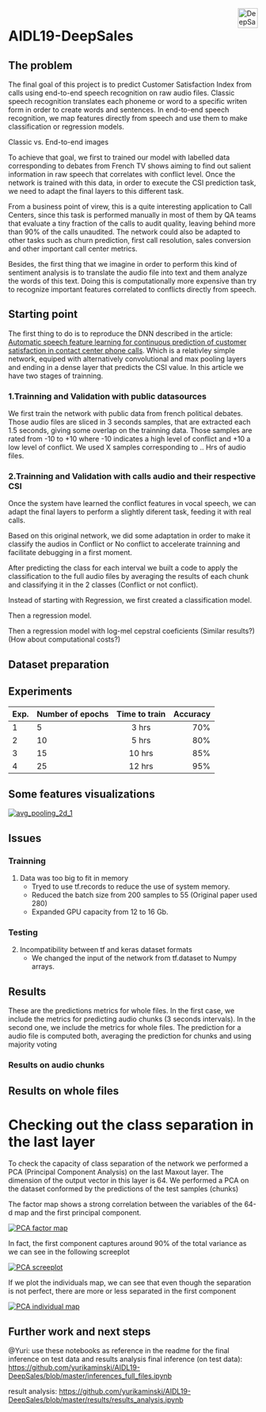 <a href="https://www.deepsales.io/">
    <img src="https://github.com/yurikaminski/AIDL19-DeepSales/blob/master/docs/Logo%20escura.png" alt="DeepSales logo" title="DeepSales" align="right" height="40" />
</a>

AIDL19-DeepSales
================
## The problem

The final goal of this project is to predict Customer Satisfaction Index from calls using end-to-end speech recognition on raw audio files. Classic speech recognition translates each phoneme or word to a specific writen form in order to create words and sentences. In end-to-end speech recognition, we map features directly from speech and use them to make classification or regression models.

Classic vs. End-to-end images

To achieve that goal, we first to trained our model with labelled data corresponding to debates from French TV shows aiming to find out salient information in raw speech that correlates with conflict level. Once the network is trained with this data, in order to execute the CSI prediction task, we need to adapt the final layers to this different task.

From a business point of virew, this is a quite interesting application to Call Centers, since this task is performed manually in most of them by QA teams that evaluate a tiny fraction of the calls to audit quality, leaving behind more than 90% of the calls unaudited. The network could also be adapted to other tasks such as churn prediction, first call resolution, sales conversion and other important call center metrics.

Besides, the first thing that we imagine in order to perform this kind of sentiment analysis is to translate the audio file into text and them analyze the words of this text. Doing this is computationally more expensive than try to recognize important features correlated to conflicts directly from speech.

## Starting point

The first thing to do is to reproduce the DNN described in the article: [Automatic speech feature learning for continuous prediction of customer satisfaction in contact center phone calls](https://link.springer.com/chapter/10.1007/978-3-319-49169-1_25). Which is a relativley simple network, equiped with alternatively convolutional and max pooling layers and ending in a dense layer that predicts the CSI value. In this article we have two stages of trainning.

### 1.Trainning and Validation with public datasources
We first train the network with public data from french political debates. Those audio files are sliced in 3 seconds samples, that are extracted each 1.5 seconds, giving some overlap on the trainning data. Those samples are rated from -10 to +10 where -10 indicates a high level of conflict and +10 a low level of conflict. We used X samples corresponding to .. Hrs of audio files.

### 2.Trainning and Validation with calls audio and their respective CSI
Once the system have learned the conflict features in vocal speech, we can adapt the final layers to perform a slightly diferent task, feeding it with real calls. 

Based on this original network, we did some adaptation in order to make it classify the audios in Conflict or No conflict to accelerate trainning and facilitate debugging in a first moment.

After predicting the class for each interval we built a code to apply the classification to the full audio files by averaging the results of each chunk and classifying it in the 2 classes (Conflict or not conflict).

Instead of starting with Regression, we first created a classification model.

Then a regression model.

Then a regression model with log-mel cepstral coeficients (Similar results?) (How about computational costs?)

## Dataset preparation


## Experiments

| Exp. | Number of epochs|Time to train  | Accuracy  |
|----|:-------------   |:-------------:|     -----:|
|1| 5        | 3 hrs |      70%|
|2| 10      | 5 hrs  |   80% |
|3| 15  | 10 hrs|    85% |
|4| 25  | 12 hrs|    95% |


## Some features visualizations

<a href="https://github.com/yurikaminski/AIDL19-DeepSales/blob/master/docs/Layers_Visualization_Conflict/avg_pooling_2d_1.png">
    <img src="https://github.com/yurikaminski/AIDL19-DeepSales/blob/master/docs/Layers_Visualization_Conflict/avg_pooling_2d_1.png" alt="avg_pooling_2d_1" title="2D Average pooling 1" align="center" width:"auto" height:"25%"/>
</a>




## Issues
### Trainning
1. Data was too big to fit in memory
     * Tryed to use tf.records to reduce the use of system memory.
     * Reduced the batch size from 200 samples to 55 (Original paper used 280)
     * Expanded GPU capacity from 12 to 16 Gb.
    
### Testing
2. Incompatibility between tf and keras dataset formats
    * We changed the input of the network from tf.dataset to Numpy arrays.

## Results
These are the predictions metrics for whole files. In the first case, we include the metrics for predicting audio chunks (3 seconds intervals). In the second one, we include the metrics for whole files. The prediction for a audio file is computed both, averaging the prediction for chunks and using majority voting

### Results on audio chunks

## Results on whole files 
# Checking out the class separation in the last layer
To check the capacity of class separation of the network we performed a PCA (Principal Component Analysis) on the last Maxout layer. The dimension of the output vector in this layer is 64. We performed a PCA on the dataset conformed by the predictions of the test samples (chunks)

The factor map shows a strong correlation between the variables of the 64-d map and the first principal component.

<a href="https://github.com/yurikaminski/AIDL19-DeepSales/blob/master/docs/Layers_Visualization_Conflict/PCA factor map.png">
    <img src="https://github.com/yurikaminski/AIDL19-DeepSales/blob/master/docs/Layers_Visualization_Conflict/PCA factor map.png" alt="PCA factor map" title="PCA factor map" align="center" width:"auto" height:"25%"/>
</a>

In fact, the first component captures around 90% of the total variance as we can see in the following screeplot

<a href="https://github.com/yurikaminski/AIDL19-DeepSales/blob/master/docs/Layers_Visualization_Conflict/PCA screeplot.png">
    <img src="https://github.com/yurikaminski/AIDL19-DeepSales/blob/master/docs/Layers_Visualization_Conflict/PCA screeplot.png" alt="PCA screeplot" title="PCA screeplot" align="center" width:"auto" height:"25%"/>
</a>

If we plot the individuals map, we can see that even though the separation is not perfect, there are more or less separated in the first component

<a href="https://github.com/yurikaminski/AIDL19-DeepSales/blob/master/docs/Layers_Visualization_Conflict/PCA individuals.png">
    <img src="https://github.com/yurikaminski/AIDL19-DeepSales/blob/master/docs/Layers_Visualization_Conflict/PCA individuals.png" alt="PCA individual map" title="PCA individual map" align="center" width:"auto" height:"25%"/>
</a>



## Further work and next steps

@Yuri:
use these notebooks as reference in the readme for the final inference on test data and results analysis
final inference (on test data):
https://github.com/yurikaminski/AIDL19-DeepSales/blob/master/inferences_full_files.ipynb

result analysis:
https://github.com/yurikaminski/AIDL19-DeepSales/blob/master/results/results_analysis.ipynb
